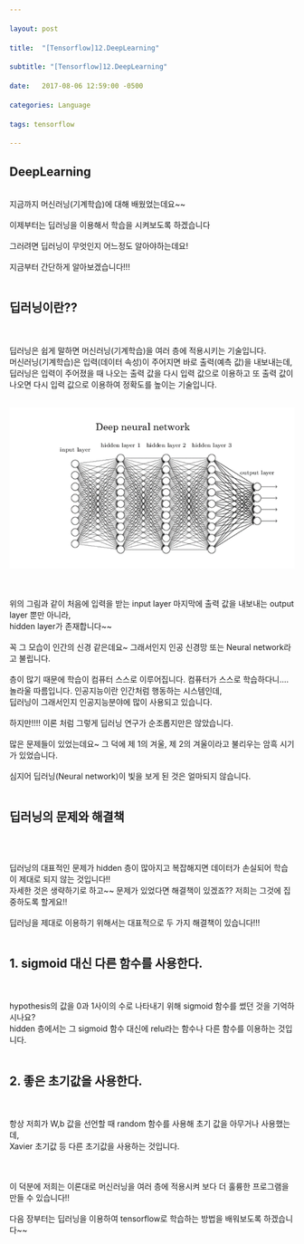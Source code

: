 ```yaml
---

layout: post

title:  "[Tensorflow]12.DeepLearning"

subtitle: "[Tensorflow]12.DeepLearning"

date:   2017-08-06 12:59:00 -0500

categories: Language

tags: tensorflow

---
```


## DeepLearning

<br>
지금까지 머신러닝(기계학습)에 대해 배웠었는데요~~
<br>
<br>
이제부터는 딥러닝을 이용해서 학습을 시켜보도록 하겠습니다
<br>
<br>
그러려면 딥러닝이 무엇인지 어느정도 알아야하는데요!
<br>
<br>
지금부터 간단하게 알아보겠습니다!!!

<br>
<br>

## 딥러닝이란??

<br>
<br>
딥러닝은 쉽게 말하면 머신러닝(기계학습)을 여러 층에 적용시키는 기술입니다.
<br>
머신러닝(기계학습)은 입력(데이터 속성)이 주어지면 바로 출력(예측 값)을 내보내는데,
<br>
딥러닝은 입력이 주어졌을 때 나오는 출력 값을 다시 입력 값으로 이용하고 또 출력 값이 나오면 다시 입력 값으로 이용하여 정확도를 높이는 기술입니다.
<br>
<br>

![image](/image/tensorflow_img/d1.png)


<br>
<br>
위의 그림과 같이 처음에 입력을 받는 input layer 마지막에 출력 값을 내보내는 output layer 뿐만 아니라,
<br>
hidden layer가 존재합니다~~
<br>
<br>
꼭 그 모습이 인간의 신경 같은데요~ 그래서인지 인공 신경망 또는 Neural network라고 불립니다.
<br> 
<br>
층이 많기 때문에 학습이 컴퓨터 스스로 이루어집니다. 컴퓨터가 스스로 학습하다니....
<br>
놀라울 따름입니다. 인공지능이란 인간처럼 행동하는 시스템인데,
<br>
딥러닝이 그래서인지 인공지능분야에 많이 사용되고 있습니다. 
<br>
<br>
하지만!!!! 이론 처럼 그렇게 딥러닝 연구가 순조롭지만은 않았습니다.
<br>
<br>
많은 문제들이 있었는데요~ 그 덕에 제 1의 겨울, 제 2의 겨울이라고 불리우는 암흑 시기가 있었습니다.
<br>
<br>
심지어 딥러닝(Neural network)이 빛을 보게 된 것은 얼마되지 않습니다.
<br>
<br>

## 딥러닝의 문제와 해결책

<br>
<br>

딥러닝의 대표적인 문제가 hidden 층이 많아지고 복잡해지면 데이터가 손실되어 학습이 제대로 되지 않는 것입니다!!
<br>
자세한 것은 생략하기로 하고~~ 문제가 있었다면 해결책이 있겠죠?? 저희는 그것에 집중하도록 할게요!!
<br>
<br>
딥러닝을 제대로 이용하기 위해서는 대표적으로 두 가지 해결책이 있습니다!!!
<br>
<br>

## 1. sigmoid 대신 다른 함수를 사용한다.

<br>
<br>
hypothesis의 값을 0과 1사이의 수로 나타내기 위해 sigmoid 함수를 썼던 것을 기억하시나요?
<br>
hidden 층에서는 그 sigmoid 함수 대신에 relu라는 함수나 다른 함수를 이용하는 것입니다.
<br>
<br>

## 2. 좋은 초기값을 사용한다.

<br>
<br>
항상 저희가 W,b 값을 선언할 때 random 함수를 사용해 초기 값을 아무거나 사용했는데,
<br>
Xavier 초기값 등 다른 초기값을 사용하는 것입니다.
<br>
<br>
<br>
<br>
이 덕분에 저희는 이론대로 머신러닝을 여러 층에 적용시켜 보다 더 훌륭한 프로그램을 만들 수 있습니다!!
<br>
<br>
다음 장부터는 딥러닝을 이용하여 tensorflow로 학습하는 방법을 배워보도록 하겠습니다~~

